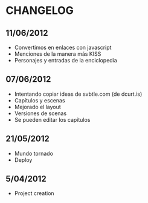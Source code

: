 # CHANGELOG

## 11/06/2012
- Convertimos en enlaces con javascript
- Menciones de la manera más KISS
- Personajes y entradas de la enciclopedia

## 07/06/2012
- Intentando copiar ideas de svbtle.com (de dcurt.is)
- Capítulos y escenas
- Mejorado el layout
- Versiones de scenas
- Se pueden editar los capítulos

## 21/05/2012
- Mundo tornado
- Deploy

## 5/04/2012
- Project creation
